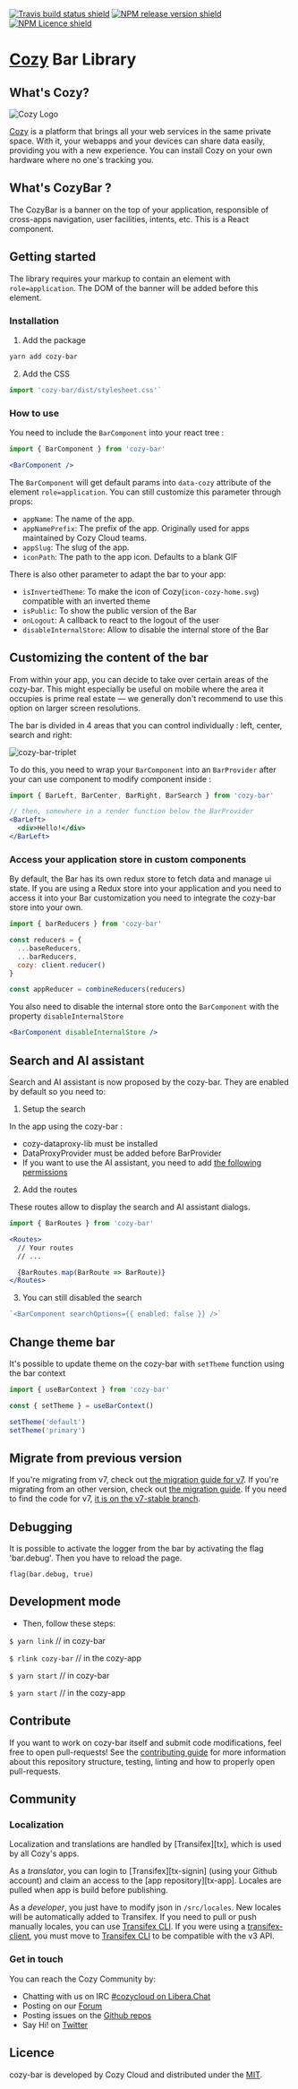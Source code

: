 [![Travis build status shield](https://img.shields.io/travis/com/cozy/cozy-bar)](https://travis-ci.org/cozy/cozy-bar)
[![NPM release version shield](https://img.shields.io/npm/v/cozy-bar.svg)](https://www.npmjs.com/package/cozy-bar)
[![NPM Licence shield](https://img.shields.io/npm/l/cozy-bar.svg)](https://github.com/cozy/cozy-bar/blob/master/LICENSE)


# [Cozy] Bar Library

## What's Cozy?

![Cozy Logo](https://cdn.rawgit.com/cozy/cozy-guidelines/master/templates/cozy_logo_small.svg)

[Cozy] is a platform that brings all your web services in the same private space.  With it, your webapps and your devices can share data easily, providing you with a new experience. You can install Cozy on your own hardware where no one's tracking you.


## What's CozyBar ?

The CozyBar is a banner on the top of your application, responsible of cross-apps navigation, user facilities, intents, etc. This is a React component.


## Getting started

The library requires your markup to contain an element with `role=application`. The DOM of the banner will be added before this element.

### Installation

1. Add the package

```sh
yarn add cozy-bar
```

2. Add the CSS

```jsx
import 'cozy-bar/dist/stylesheet.css'`
```

### How to use

You need to include the `BarComponent` into your react tree :

```jsx
import { BarComponent } from 'cozy-bar'

<BarComponent />
```

The `BarComponent` will get default params into `data-cozy` attribute of the element `role=application`. You can still customize this parameter through props:
- `appName`: The name of the app.
- `appNamePrefix`: The prefix of the app. Originally used for apps maintained by Cozy Cloud teams.
- `appSlug`: The slug of the app.
- `iconPath`: The path to the app icon. Defaults to a blank GIF

There is also other parameter to adapt the bar to your app:
- `isInvertedTheme`: To make the icon of Cozy(`icon-cozy-home.svg`) compatible with an inverted theme
- `isPublic`: To show the public version of the Bar
- `onLogout`: A callback to react to the logout of the user
- `disableInternalStore`: Allow to disable the internal store of the Bar

## Customizing the content of the bar

From within your app, you can decide to take over certain areas of the cozy-bar. This might especially be useful on mobile where the area it occupies is prime real estate — we generally don't recommend to use this option on larger screen resolutions.

The bar is divided in 4 areas that you can control individually : left, center, search and right:

![cozy-bar-triplet](https://user-images.githubusercontent.com/2261445/33609298-de4d379e-d9c7-11e7-839d-f5ab6155c902.png)

To do this, you need to wrap your `BarComponent` into an `BarProvider` after your can use component to modify component inside :

```jsx
import { BarLeft, BarCenter, BarRight, BarSearch } from 'cozy-bar'

// then, somewhere in a render function below the BarProvider
<BarLeft>
  <div>Hello!</div>
</BarLeft>
```

### Access your application store in custom components

By default, the Bar has its own redux store to fetch data and manage ui state. If you are using a Redux store into your application and you need to access it into your Bar customization you need to integrate the cozy-bar store into your own.

```js
import { barReducers } from 'cozy-bar'

const reducers = {
  ...baseReducers,
  ...barReducers,
  cozy: client.reducer()
}

const appReducer = combineReducers(reducers)
```

You also need to disable the internal store onto the `BarComponent` with the property `disableInternalStore`

```jsx
<BarComponent disableInternalStore />
```

## Search and AI assistant

Search and AI assistant is now proposed by the cozy-bar. They are enabled by default so you need to:

1. Setup the search

In the app using the cozy-bar :
- cozy-dataproxy-lib must be installed
- DataProxyProvider must be added before BarProvider
- If you want to use the AI assistant, you need to add [the following permissions](https://github.com/cozy/cozy-libs/tree/master/packages/cozy-search#prerequisite-for-ai-components)

2. Add the routes

These routes allow to display the search and AI assistant dialogs.

```jsx
import { BarRoutes } from 'cozy-bar'

<Routes>
  // Your routes
  // ...

  {BarRoutes.map(BarRoute => BarRoute)}
</Routes>
```

3. You can still disabled the search

```jsx
`<BarComponent searchOptions={{ enabled: false }} />`
```

## Change theme bar

It's possible to update theme on the cozy-bar with `setTheme` function using the bar context

```jsx
import { useBarContext } from 'cozy-bar'

const { setTheme } = useBarContext()

setTheme('default')
setTheme('primary')
```

## Migrate from previous version

If you're migrating from v7, check out [the migration guide for v7](/docs/upgrading/v7.md). If you're migrating from an other version, check out [the migration guide](/docs/upgrading/v8.md). If you need to find the code for v7, [it is on the v7-stable branch](https://github.com/cozy/cozy-bar/tree/v7-stable).

## Debugging

It is possible to activate the logger from the bar by activating the flag 'bar.debug'.
Then you have to reload the page.

```
flag(bar.debug, true)
```

Development mode
----------

* Then, follow these steps:

`$ yarn link` // in cozy-bar

`$ rlink cozy-bar` // in the cozy-app

`$ yarn start` // in cozy-bar

`$ yarn start` // in the cozy-app

Contribute
----------

If you want to work on cozy-bar itself and submit code modifications, feel free to open pull-requests! See the [contributing guide][contribute] for more information about this repository structure, testing, linting and how to properly open pull-requests.


## Community

### Localization

Localization and translations are handled by [Transifex][tx], which is used by all Cozy's apps.

As a _translator_, you can login to [Transifex][tx-signin] (using your Github account) and claim an access to the [app repository][tx-app]. Locales are pulled when app is build before publishing.

As a _developer_, you just have to modify json in `/src/locales`. New locales will be automatically added to Transifex. If you need to pull or push manually locales, you can use [Transifex CLI](tx-cli). If you were using a [transifex-client](tx-client), you must move to [Transifex CLI](tx-cli) to be compatible with the v3 API.

### Get in touch

You can reach the Cozy Community by:

- Chatting with us on IRC [#cozycloud on Libera.Chat][libera]
- Posting on our [Forum][forum]
- Posting issues on the [Github repos][github]
- Say Hi! on [Twitter][twitter]


## Licence

cozy-bar is developed by Cozy Cloud and distributed under the [MIT].

[cozy]: https://cozy.io "Cozy Cloud"
[setup]: https://dev.cozy.io/#set-up-the-development-environment "Cozy dev docs: Set up the Development Environment"
[doctypes]: https://dev.cozy.io/#main-document-types
[bill-doctype]: https://github.com/cozy-labs/konnectors/blob/master/server/models/bill.coffee
[konnector-doctype]: https://github.com/cozy-labs/konnectors/blob/master/server/models/konnector.coffee
[konnectors]: https://github.com/cozy-labs/konnectors
[MIT]: https://opensource.org/licenses/MIT
[contribute]: CONTRIBUTING.md
[libera]: https://web.libera.chat/#cozycloud
[forum]: https://forum.cozy.io/
[github]: https://github.com/cozy/
[twitter]: https://twitter.com/cozycloud
[mocha]: https://mochajs.org/
[should]: npmjs.com/package/should
[checkbox]: https://help.github.com/articles/basic-writing-and-formatting-syntax/#task-lists
